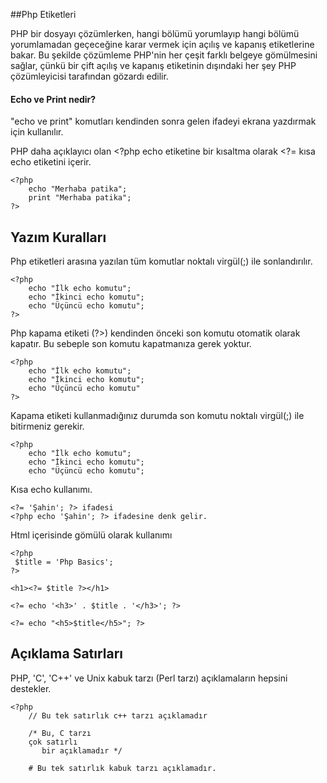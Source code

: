 ##Php Etiketleri

PHP bir dosyayı çözümlerken, hangi bölümü yorumlayıp hangi bölümü yorumlamadan geçeceğine karar vermek için <?php ve ?> açılış ve kapanış etiketlerine bakar. Bu şekilde çözümleme PHP'nin her çeşit farklı belgeye gömülmesini sağlar, çünkü bir çift açılış ve kapanış etiketinin dışındaki her şey PHP çözümleyicisi tarafından gözardı edilir.

#### Echo ve Print nedir?
"echo ve print" komutları kendinden sonra gelen ifadeyi ekrana yazdırmak için kullanılır.

PHP daha açıklayıcı olan <?php echo etiketine bir kısaltma olarak <?= kısa echo etiketini içerir.

```
<?php 
    echo "Merhaba patika";
    print "Merhaba patika";
?>
```
## Yazım Kuralları
Php etiketleri arasına yazılan tüm komutlar noktalı virgül(;) ile sonlandırılır.

```
<?php 
    echo "İlk echo komutu";
    echo "İkinci echo komutu";
    echo "Üçüncü echo komutu";
?>
```

Php kapama etiketi (?>) kendinden önceki son komutu otomatik olarak kapatır. Bu sebeple son komutu kapatmanıza gerek yoktur.
```
<?php 
    echo "İlk echo komutu";
    echo "İkinci echo komutu";
    echo "Üçüncü echo komutu"
?>
```
Kapama etiketi kullanmadığınız durumda son komutu noktalı virgül(;) ile bitirmeniz gerekir.
```
<?php 
    echo "İlk echo komutu";
    echo "İkinci echo komutu";
    echo "Üçüncü echo komutu";
```

Kısa echo kullanımı.
```
<?= 'Şahin'; ?> ifadesi
<?php echo 'Şahin'; ?> ifadesine denk gelir.
```

Html içerisinde gömülü olarak kullanımı
```
<?php
 $title = 'Php Basics';
?>

<h1><?= $title ?></h1>

<?= echo '<h3>' . $title . '</h3>'; ?>

<?= echo "<h5>$title</h5>"; ?>

```
## Açıklama Satırları

PHP, 'C', 'C++' ve Unix kabuk tarzı (Perl tarzı) açıklamaların hepsini destekler.

```
<?php
    // Bu tek satırlık c++ tarzı açıklamadır
    
    /* Bu, C tarzı 
    çok satırlı
       bir açıklamadır */
    
    # Bu tek satırlık kabuk tarzı açıklamadır.
```